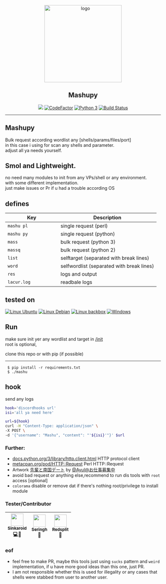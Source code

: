 <div align="center">
   <img width="250" src="https://i.imgur.com/3yzjjhx.png" alt="logo"></br><h2>Mashupy</h2>

[![](https://img.shields.io/cpan/v/HTTP-Message)](https://metacpan.org/pod/Term::ANSIColor) [![CodeFactor](https://www.codefactor.io/repository/github/sinkaroid/Mashupy/badge)](https://www.codefactor.io/repository/github/sinkaroid/Mashupy) [![Python 3](https://pyup.io/repos/github/sinkaroid/Mashupy/python-3-shield.svg)](https://pyup.io/repos/github/sinkaroid/Mashupy/) [![Build Status](https://travis-ci.com/sinkaroid/Mashupy.svg?branch=master)](https://travis-ci.com/sinkaroid/Mashupy)  

----
</div>

## Mashupy
  
Bulk request according wordlist any [shells/params/files/port]  
in this case i using for scan any shells and parameter.  
adjust all ya needs yourself.  


## Smol and Lightweight.
no need many modules to init from any VPs/shell or any environment.  
with some different implementation.  
just make issues or Pr if u had a trouble according OS

## defines

| Key                 | Description                                                                                      |
|---------------------|--------------------------------------------------------------------------------------------------|
|`mashu pl           `| single request (perl)                                                                            |
|`mashu py           `| single request (python)                                                                          |
|`mass               `| bulk request (python 3)                                                                          |
|`massq              `| bulk request (python 2)                                                                          |
|`list               `| selftarget (separated with break lines)                                                          |
|`word               `| selfwordlist (separated with break lines)                                                        |
|`res                `| logs and output                                                                                  |
|`lacur.log          `| readbale logs                                                                                    |
  

## tested on
[![Linux Ubuntu](https://img.shields.io/badge/Linux-Ubuntu-orange.svg)](/Screenshot/Screenshot_2020-08-06_08-09-28.png)
[![Linux Debian](https://img.shields.io/badge/Linux-Debian-blue.svg)](/Screenshot/Screenshot_2020-08-05_23-20-41.png)
[![Linux backbox](https://img.shields.io/badge/Linux-Backbox-darkblue.svg)](/Screenshot/Screenshot_2020-08-06_08-09-28.png)
[![Windows](https://img.shields.io/badge/Win10_64-Canary-lightblue.svg)](/Screenshot/Screenshot_606.png)  
## Run
make sure init yer any wordlist and target in [/init](/init/)  
root is optional,

clone this repo or with pip (if possible)

----

     $ pip install -r requirements.txt  
     $ ./mashu

## hook
send any logs
```sh
hook='discordhooks url'
isi='all ya need here'

url=${hook}
curl -H "Content-Type: application/json" \
-X POST \
-d '{"username": "Mashu", "content": "'${isi}'"}' $url
```

### Further:

- [docs.python.org/3/library/http.client.html](https://docs.python.org/3/library/http.client.html) HTTP protocol client
- [metacpan.org/pod/HTTP::Request](https://metacpan.org/pod/HTTP::Request) Perl HTTP::Request
- Artwork [先輩と南国デート](https://www.pixiv.net/en/artworks/79277843) by [@Ayul@お仕事募集中](https://www.pixiv.net/en/artworks/79277843)
- avoid bad request or anything else,recommend to run dis tools with `root` access [optional]
- `colorama` disable or remove dat if there's nothing root/privilege to install module

### Tester/Contributor
| [<img src="https://avatars1.githubusercontent.com/u/12372481?s=460&u=4b4ff2fadbdb04dd9534286e8cfe3a34a8586fe1&v=4" width="40px;"/><br /><sub><b>Sinkaroid</b></sub>](https://github.com/sinkaroid)<br />💻🐛|[<img src="https://avatars1.githubusercontent.com/u/19934508?s=460&v=4" width="40px;"/><br /><sub><b>Seringh</b></sub>](https://github.com/p3arce)<br /> 🐛|[<img src="https://avatars1.githubusercontent.com/u/65139960?s=200&v=4" width="40px;"/><br /><sub><b>Redsplit</b></sub>](https://github.com/Redsplit)<br /> 🔧
| :---: | :---: | :---: |
### eof

- feel free to make PR, maybe this tools just using `sucks` pattern and `weird` implementation, if u have more good ideas than this one, just PR.
- I am not responsible whether this is used for illegality or any cases that shells were stabbed from user to another user.

